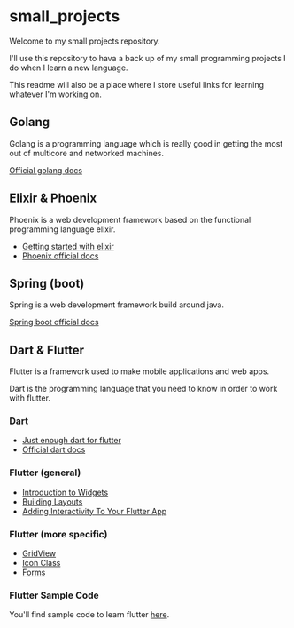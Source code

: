 # small_projects

Welcome to my small projects repository.

I'll use this repository to hava a back up of my small programming projects I do when I learn a new language.

This readme will also be a place where I store useful links for learning whatever I'm working on.

## Golang

Golang is a programming language which is really good in getting the most out of multicore and networked machines.

[Official golang docs](https://golang.org/doc/)

## Elixir & Phoenix

Phoenix is a web development framework based on the functional programming language elixir.

- [Getting started with elixir](https://elixir-lang.org/getting-started/introduction.html)
- [Phoenix official docs](https://hexdocs.pm/phoenix/Phoenix.html)

## Spring (boot)

Spring is a web development framework build around java.

[Spring boot official docs](https://docs.spring.io/spring-boot/docs/2.2.6.RELEASE/reference/html/)

## Dart & Flutter

Flutter is a framework used to make mobile applications and web apps.

Dart is the programming language that you need to know in order to work with flutter.

### Dart

- [Just enough dart for flutter](http://thetechnocafe.com/just-enough-dart-for-flutter-tutorial-01-variables-types-and-functions/)
- [Official dart docs](https://dart.dev/guides/language/language-tour)

### Flutter (general)

- [Introduction to Widgets](https://flutter.dev/docs/development/ui/widgets-intro)
- [Building Layouts](https://flutter.dev/docs/development/ui/layout/tutorial)
- [Adding Interactivity To Your Flutter App](https://flutter.dev/docs/development/ui/interactive)

### Flutter (more specific)

- [GridView](https://api.flutter.dev/flutter/widgets/GridView-class.html)
- [Icon Class](https://api.flutter.dev/flutter/material/Icons-class.html)
- [Forms](https://flutter.dev/docs/cookbook/forms/validation)

### Flutter Sample Code

You'll find sample code to learn flutter [here](https://flutter.github.io/samples/#).
